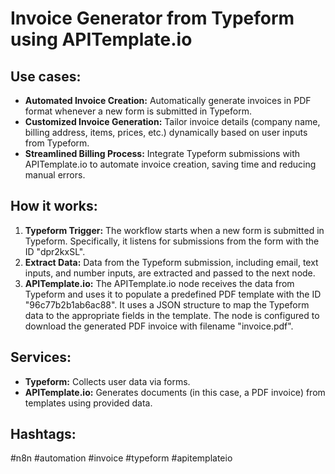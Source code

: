 # Invoice Generator from Typeform using APITemplate.io

## Use cases:

- **Automated Invoice Creation:** Automatically generate invoices in PDF format whenever a new form is submitted in Typeform.
- **Customized Invoice Generation:** Tailor invoice details (company name, billing address, items, prices, etc.) dynamically based on user inputs from Typeform.
- **Streamlined Billing Process:** Integrate Typeform submissions with APITemplate.io to automate invoice creation, saving time and reducing manual errors.

## How it works:

1.  **Typeform Trigger:** The workflow starts when a new form is submitted in Typeform. Specifically, it listens for submissions from the form with the ID "dpr2kxSL".
2.  **Extract Data:** Data from the Typeform submission, including email, text inputs, and number inputs, are extracted and passed to the next node.
3.  **APITemplate.io:** The APITemplate.io node receives the data from Typeform and uses it to populate a predefined PDF template with the ID "96c77b2b1ab6ac88". It uses a JSON structure to map the Typeform data to the appropriate fields in the template. The node is configured to download the generated PDF invoice with filename "invoice.pdf".

## Services:

-   **Typeform:** Collects user data via forms.
-   **APITemplate.io:** Generates documents (in this case, a PDF invoice) from templates using provided data.

## Hashtags:

#n8n #automation #invoice #typeform #apitemplateio
